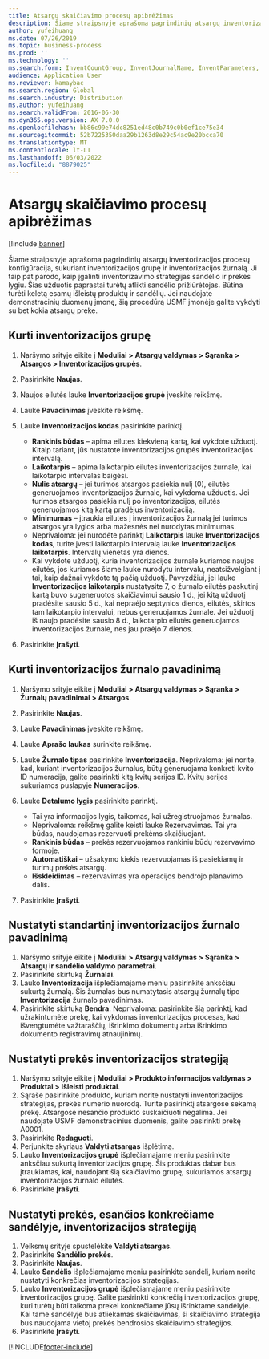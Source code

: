 ```yaml
---
title: Atsargų skaičiavimo procesų apibrėžimas
description: Šiame straipsnyje aprašoma pagrindinių atsargų inventorizacijos procesų konfigūracija, sukuriant inventorizacijos grupę ir inventorizacijos žurnalą.
author: yufeihuang
ms.date: 07/26/2019
ms.topic: business-process
ms.prod: ''
ms.technology: ''
ms.search.form: InventCountGroup, InventJournalName, InventParameters, EcoResProductDetailsExtended, InventItemLocation, InventLocationIdLookup
audience: Application User
ms.reviewer: kamaybac
ms.search.region: Global
ms.search.industry: Distribution
ms.author: yufeihuang
ms.search.validFrom: 2016-06-30
ms.dyn365.ops.version: AX 7.0.0
ms.openlocfilehash: bb86c99e74dc8251ed48c0b749c0b0ef1ce75e34
ms.sourcegitcommit: 52b7225350daa29b1263d8e29c54ac9e20bcca70
ms.translationtype: MT
ms.contentlocale: lt-LT
ms.lasthandoff: 06/03/2022
ms.locfileid: "8879025"
---
```

# <a name="define-inventory-counting-processes"></a>Atsargų skaičiavimo procesų apibrėžimas

[!include [banner](../../includes/banner.md)]

Šiame straipsnyje aprašoma pagrindinių atsargų inventorizacijos procesų konfigūracija, sukuriant inventorizacijos grupę ir inventorizacijos žurnalą. Ji taip pat parodo, kaip įgalinti inventorizavimo strategijas sandėlio ir prekės lygiu. Šias užduotis paprastai turėtų atlikti sandėlio prižiūrėtojas. Būtina turėti keletą esamų išleistų produktų ir sandėlių. Jei naudojate demonstracinių duomenų įmonę, šią procedūrą USMF įmonėje galite vykdyti su bet kokia atsargų preke.


## <a name="create-a-counting-group"></a>Kurti inventorizacijos grupę
1. Naršymo srityje eikite į **Moduliai > Atsargų valdymas > Sąranka > Atsargos > Inventorizacijos grupės**.
2. Pasirinkite **Naujas**.
3. Naujos eilutės lauke **Inventorizacijos grupė** įveskite reikšmę.
4. Lauke **Pavadinimas** įveskite reikšmę.
5. Lauke **Inventorizacijos kodas** pasirinkite parinktį.

    - **Rankinis būdas** – apima eilutes kiekvieną kartą, kai vykdote užduotį. Kitaip tariant, jūs nustatote inventorizacijos grupės inventorizacijos intervalą.  
    - **Laikotarpis** – apima laikotarpio eilutes inventorizacijos žurnale, kai laikotarpio intervalas baigėsi.  
    - **Nulis atsargų** – jei turimos atsargos pasiekia nulį (0), eilutės generuojamos inventorizacijos žurnale, kai vykdoma užduotis. Jei turimos atsargos pasiekia nulį po inventorizacijos, eilutės generuojamos kitą kartą pradėjus inventorizaciją.  
    - **Minimumas** – įtraukia eilutes į inventorizacijos žurnalą jei turimos atsargos yra lygios arba mažesnės nei nurodytas minimumas.  
    - Neprivaloma: jei nurodėte parinktį **Laikotarpis** lauke **Inventorizacijos kodas**, turite įvesti laikotarpio intervalą lauke **Inventorizacijos laikotarpis**. Intervalų vienetas yra dienos.  
    - Kai vykdote užduotį, kuria inventorizacijos žurnale kuriamos naujos eilutės, jos kuriamos šiame lauke nurodytu intervalu, neatsižvelgiant į tai, kaip dažnai vykdote tą pačią užduotį. Pavyzdžiui, jei lauke **Inventorizacijos laikotarpis** nustatysite 7, o žurnalo eilutės paskutinį kartą buvo sugeneruotos skaičiavimui sausio 1 d., jei kitą užduotį pradėsite sausio 5 d., kai nepraėjo septynios dienos, eilutės, skirtos tam laikotarpio intervalui, nebus generuojamos žurnale. Jei užduotį iš naujo pradėsite sausio 8 d., laikotarpio eilutės generuojamos inventorizacijos žurnale, nes jau praėjo 7 dienos.  

6. Pasirinkite **Įrašyti**.

## <a name="create-a-counting-journal-name"></a>Kurti inventorizacijos žurnalo pavadinimą
1. Naršymo srityje eikite į **Moduliai > Atsargų valdymas > Sąranka > Žurnalų pavadinimai > Atsargos**.
2. Pasirinkite **Naujas**.
3. Lauke **Pavadinimas** įveskite reikšmę.
4. Lauke **Aprašo laukas** surinkite reikšmę.
5. Lauke **Žurnalo tipas** pasirinkite **Inventorizacija**. Neprivaloma: jei norite, kad, kuriant inventorizacijos žurnalus, būtų generuojama konkreti kvito ID numeracija, galite pasirinkti kitą kvitų serijos ID. Kvitų serijos sukuriamos puslapyje **Numeracijos**.  
6. Lauke **Detalumo lygis** pasirinkite parinktį.  

    - Tai yra informacijos lygis, taikomas, kai užregistruojamas žurnalas.  
    - Neprivaloma: reikšmę galite keisti lauke Rezervavimas. Tai yra būdas, naudojamas rezervuoti prekėms skaičiuojant.   
    - **Rankinis būdas** – prekės rezervuojamos rankiniu būdų rezervavimo formoje.  
    - **Automatiškai** – užsakymo kiekis rezervuojamas iš pasiekiamų ir turimų prekės atsargų.   
    - **Išskleidimas** – rezervavimas yra operacijos bendrojo planavimo dalis.  

7. Pasirinkite **Įrašyti**.

## <a name="set-standard-counting-journal-name"></a>Nustatyti standartinį inventorizacijos žurnalo pavadinimą
1. Naršymo srityje eikite į **Moduliai > Atsargų valdymas > Sąranka > Atsargų ir sandėlio valdymo parametrai**.
2. Pasirinkite skirtuką **Žurnalai**.
3. Lauko **Inventorizacija** išplečiamajame meniu pasirinkite anksčiau sukurtą žurnalą. Šis žurnalas bus numatytasis atsargų žurnalų tipo **Inventorizacija** žurnalo pavadinimas.  
4. Pasirinkite skirtuką **Bendra**. Neprivaloma: pasirinkite šią parinktį, kad užrakintumėte prekę, kai vykdomas inventorizacijos procesas, kad išvengtumėte važtaraščių, išrinkimo dokumentų arba išrinkimo dokumento registravimų atnaujinimų.  

## <a name="set-the-counting-policy-for-an-item"></a>Nustatyti prekės inventorizacijos strategiją
1. Naršymo srityje eikite į **Moduliai > Produkto informacijos valdymas > Produktai > Išleisti produktai**.
2. Sąraše pasirinkite produkto, kuriam norite nustatyti inventorizacijos strategijas, prekės numerio nuorodą. Turite pasirinktį atsargose sekamą prekę. Atsargose nesančio produkto suskaičiuoti negalima. Jei naudojate USMF demonstracinius duomenis, galite pasirinkti prekę A0001.  
3. Pasirinkite **Redaguoti**.
4. Perjunkite skyriaus **Valdyti atsargas** išplėtimą.
5. Lauko **Inventorizacijos grupė** išplečiamajame meniu pasirinkite anksčiau sukurtą inventorizacijos grupę. Šis produktas dabar bus įtraukiamas, kai, naudojant šią skaičiavimo grupę, sukuriamos atsargų inventorizacijos žurnalo eilutės.  
6. Pasirinkite **Įrašyti**.

## <a name="set-the-counting-policy-for-an-item-in-a-specific-warehouse"></a>Nustatyti prekės, esančios konkrečiame sandėlyje, inventorizacijos strategiją
1. Veiksmų srityje spustelėkite **Valdyti atsargas**.
2. Pasirinkite **Sandėlio prekės**.
3. Pasirinkite **Naujas**.
4. Lauko **Sandėlis** išplečiamajame meniu pasirinkite sandėlį, kuriam norite nustatyti konkrečias inventorizacijos strategijas.
5. Lauko **Inventorizacijos grupė** išplečiamajame meniu pasirinkite inventorizacijos grupę. Galite pasirinkti konkrečią inventorizacijos grupę, kuri turėtų būti taikoma prekei konkrečiame jūsų išrinktame sandėlyje. Kai tame sandėlyje bus atliekamas skaičiavimas, ši skaičiavimo strategija bus naudojama vietoj prekės bendrosios skaičiavimo strategijos.  
6. Pasirinkite **Įrašyti**.



[!INCLUDE[footer-include](../../../includes/footer-banner.md)]